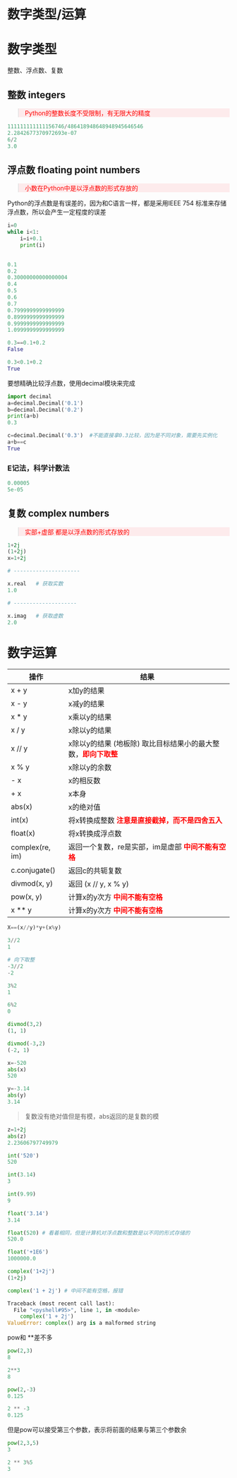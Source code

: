 # 数字类型/运算

# 数字类型

整数、浮点数、复数

## 整数 integers

<blockquote style="background-color: #fdebec; color:red;">Python的整数长度不受限制，有无限大的精度</blockquote>

```python
111111111111156746/486418948648948945646546
2.2842677370972693e-07
6/2
3.0
```

## 浮点数 floating point numbers

<blockquote style="background-color: #fdebec; color:red;">小数在Python中是以浮点数的形式存放的</blockquote>

Python的浮点数是有误差的，因为和C语言一样，都是采用IEEE 754 标准来存储浮点数，所以会产生一定程度的误差

```python
i=0
while i<1:
    i=i+0.1
    print(i)

    
0.1
0.2
0.30000000000000004
0.4
0.5
0.6
0.7
0.7999999999999999
0.8999999999999999
0.9999999999999999
1.0999999999999999
```

```python
0.3==0.1+0.2
False

0.3<0.1+0.2
True
```

要想精确比较浮点数，使用decimal模块来完成

```python
import decimal
a=decimal.Decimal('0.1')
b=decimal.Decimal('0.2')
print(a+b)
0.3

c=decimal.Decimal('0.3')  #不能直接拿0.3比较，因为是不同对象，需要先实例化
a+b==c
True
```

### E记法，科学计数法

```python
0.00005
5e-05
```

## 复数 complex numbers

<blockquote style="background-color: #fdebec; color:red;">实部+虚部   都是以浮点数的形式存放的</blockquote>


```python
1+2j
(1+2j)
x=1+2j

# ---------------------

x.real   # 获取实数
1.0

# --------------------

x.imag   # 获取虚数
2.0
```

# 数字运算

| 操作            | 结果                                                         |
| --------------- | ------------------------------------------------------------ |
| x + y           | x加y的结果                                                   |
| x - y           | x减y的结果                                                   |
| x  *  y         | x乘以y的结果                                                 |
| x / y           | x除以y的结果                                                 |
| x // y          | x除以y的结果 (地板除)   取比目标结果小的最大整数，<b style="color: red;">即向下取整</b> |
| x % y           | x除以y的余数                                                 |
| - x             | x的相反数                                                    |
| + x             | x本身                                                        |
| abs(x)          | x的绝对值                                                    |
| int(x)          | 将x转换成整数  <b style="color: red;">注意是直接截掉，而不是四舍五入</b>                |
| float(x)        | 将x转换成浮点数                                              |
| complex(re, im) | 返回一个复数，re是实部，im是虚部  <b style="color: red;">中间不能有空格</b>             |
| c.conjugate()   | 返回c的共轭复数                                              |
| divmod(x, y)    | 返回 (x // y, x % y)                                         |
| pow(x, y)       | 计算x的y次方    <b style="color: red;">中间不能有空格</b>                               |
| x ** y          | 计算x的y次方    <b style="color: red;">中间不能有空格</b>                               |

```python
X==(x//y)*y+(x%y)
```

```python
3//2
1

# 向下取整
-3//2
-2
```

```python
3%2
1

6%2
0
```

```python
divmod(3,2)
(1, 1)

divmod(-3,2)
(-2, 1)
```

```python
x=-520
abs(x)
520

y=-3.14
abs(y)
3.14
```

> 复数没有绝对值但是有模，abs返回的是复数的模
> 

```python
z=1+2j
abs(z)
2.23606797749979
```

```python
int('520')
520

int(3.14)
3

int(9.99)
9
```

```python
float('3.14')      
3.14

float(520) # 看着相同，但是计算机对浮点数和整数是以不同的形式存储的
520.0

float('+1E6')
1000000.0
```

```python
complex('1+2j')  
(1+2j)

complex('1 + 2j') # 中间不能有空格，报错

Traceback (most recent call last):
  File "<pyshell#95>", line 1, in <module>
    complex('1 + 2j')
ValueError: complex() arg is a malformed string
```

pow和 **差不多

```python
pow(2,3)
8

2**3 
8

pow(2,-3)  
0.125

2 ** -3
0.125
```

但是pow可以接受第三个参数，表示将前面的结果与第三个参数余

```python
pow(2,3,5)   
3

2 ** 3%5
3
```